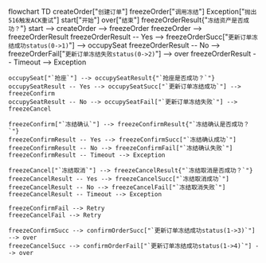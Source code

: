 <div class="mermaid">

flowchart TD
    createOrder["`创建订单`"]
    freezeOrder["`调用冻结`"]
    Exception["`抛出516触发ACK重试`"]
    start["`开始`"]
    over["`结束`"]
    freezeOrderResult{"`冻结资产是否成功？`"}
    start --> createOrder --> freezeOrder
    freezeOrder --> freezeOrderResult
    freezeOrderResult -- Yes --> freezeOrderSucc["`更新订单冻结成功status(0->1)`"] --> occupySeat
    freezeOrderResult -- No --> freezeOrderFail["`更新订单冻结失败status(0->2)`"] --> over
    freezeOrderResult -- Timeout --> Exception

    occupySeat["`抢座`"] --> occupySeatResult{"`抢座是否成功？`"}
    occupySeatResult -- Yes --> occupySeatSucc["`更新订单冻结成功`"] --> freezeConfirm
    occupySeatResult -- No --> occupySeatFail["`更新订单冻结失败`"] --> freezeCancel

    freezeConfirm["`冻结确认`"] --> freezeConfirmResult{"`冻结确认是否成功？`"}
    freezeConfirmResult -- Yes --> freezeConfirmSucc["`冻结确认成功`"]
    freezeConfirmResult -- No --> freezeConfirmFail["`冻结确认失败`"]
    freezeConfirmResult -- Timeout --> Exception

    freezeCancel["`冻结取消`"] --> freezeCancelResult{"`冻结取消是否成功？`"}
    freezeCancelResult -- Yes --> freezeCancelSucc["`冻结取消成功`"]
    freezeCancelResult -- No --> freezeCancelFail["`冻结取消失败`"]
    freezeCancelResult -- Timeout --> Exception

    freezeConfirmFail --> Retry
    freezeCancelFail --> Retry

    freezeConfirmSucc --> confirmOrderSucc["`更新订单冻结成功status(1->3)`"] --> over
    freezeCancelSucc --> confirmOrderFail["`更新订单冻结成功status(1->4)`"] --> over

</div>